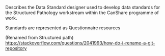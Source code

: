 Describes the Data Standard designer used to develop data standards for the Structured Pathology workstream within the CanShare programme of work.

Standards are represented as Questionnaire resources 

(Renamed from Structured path)
https://stackoverflow.com/questions/2041993/how-do-i-rename-a-git-repository